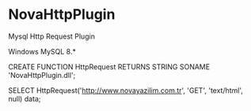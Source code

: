 # NovaHttpPlugin
Mysql Http Request Plugin

Windows
MySQL 8.*

CREATE FUNCTION HttpRequest RETURNS STRING
  SONAME 'NovaHttpPlugin.dll';

SELECT HttpRequest('http://www.novayazilim.com.tr', 'GET', 'text/html', null) data;

